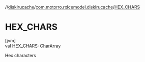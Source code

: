 //[disklrucache](../../index.md)/[com.motorro.rxlcemodel.disklrucache](index.md)/[HEX_CHARS](-h-e-x_-c-h-a-r-s.md)

# HEX_CHARS

[jvm]\
val [HEX_CHARS](-h-e-x_-c-h-a-r-s.md): [CharArray](https://kotlinlang.org/api/latest/jvm/stdlib/kotlin/-char-array/index.html)

Hex characters
